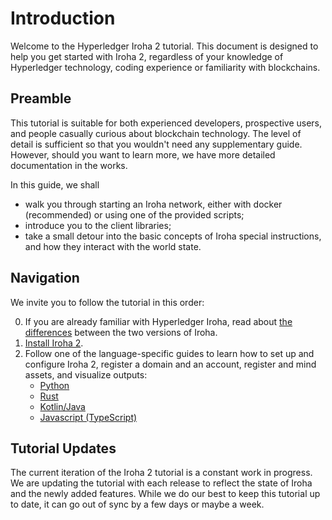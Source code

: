 # Introduction

Welcome to the Hyperledger Iroha 2 tutorial. This document is designed to
help you get started with Iroha 2, regardless of your knowledge of
Hyperledger technology, coding experience or familiarity with blockchains.

## Preamble

This tutorial is suitable for both experienced developers, prospective
users, and people casually curious about blockchain technology. The level
of detail is sufficient so that you wouldn't need any supplementary guide.
However, should you want to learn more, we have more detailed documentation
in the works.

In this guide, we shall

- walk you through starting an Iroha network, either with docker
  (recommended) or using one of the provided scripts;
- introduce you to the client libraries;
- take a small detour into the basic concepts of Iroha special
  instructions, and how they interact with the world state.

## Navigation

We invite you to follow the tutorial in this order:

0. If you are already familiar with Hyperledger Iroha, read about
   [the differences](/guide/iroha-2.md) between the two versions of Iroha.
1. [Install Iroha 2](/guide/get-started/install-iroha.md).
2. Follow one of the language-specific guides to learn how to set up and
   configure Iroha 2, register a domain and an account, register and mind
   assets, and visualize outputs:
   - [Python](/guide/get-started/python.md)
   - [Rust](/guide/get-started/rust.md)
   - [Kotlin/Java](/guide/get-started/kotlin-java.md)
   - [Javascript (TypeScript)](/guide/get-started/javascript.md)

## Tutorial Updates

The current iteration of the Iroha 2 tutorial is a constant work in
progress. We are updating the tutorial with each release to reflect the
state of Iroha and the newly added features. While we do our best to keep
this tutorial up to date, it can go out of sync by a few days or maybe a
week.
